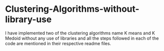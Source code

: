 # Clustering-Algorithms-without-library-use
I have implemented two of the clustering algorithms name K means and K Medoid without any use of libraries and all the steps followed in each of the code are mentioned in their
respective readme files.
